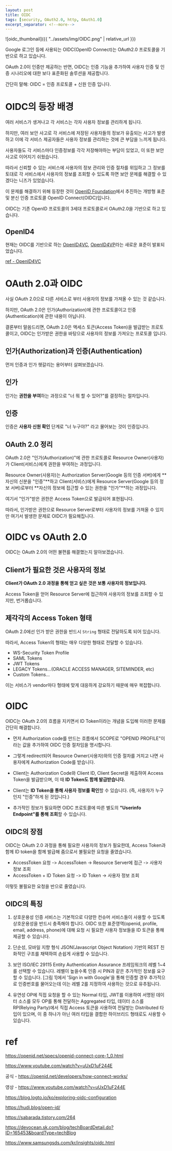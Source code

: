 ```yaml
---
layout: post
title: OIDC
tags: [security, OAuth2.0, http, OAuth1.0]
excerpt_separator: <!--more-->
---
```


![oidc_thumbnail]({{ "../assets/img/OIDC.png" | relative_url }})

Google 로그인 등에 사용되는 OIDC(OpenID Connect)는 OAuth2.0 프로토콜을 기반으로 하고 있습니다.

OAuth 2.0이 인증만 제공하는 반면, OIDC는 인증 기능을 추가하여 사용자 인증 및 인증 시나리오에 대한 보다 표준화된 솔루션을 제공합니다.

간단히 말해: OIDC = 인증 프로토콜 + 신원 인증 입니다.

# OIDC의 등장 배경

여러 서비스가 생겨나고 각 서비스는 각자 사용자 정보를 관리하게 됩니다.

하지만, 여러 보안 사고로 각 서비스에 저장된 사용자들의 정보가 유출되는 사고가 발생하고 이에 각 서비스 제공자들은 사용자 정보를 관리하는 것에 큰 부담을 느끼게 됩니다.

사용자들도 각 서비스마다 인증정보를 각각 저장해야하는 부담이 있었고, 이 또한 보안 사고로 이어지기 쉬웠습니다.

따라서 신뢰할 수 있는 서비스에 사용자의 정보 관리와 인증 절차를 위임하고 그 정보를 토대로 각 서비스에서 사용자의 정보를 조회할 수 있도록 하면 보안 문제를 해결할 수 있겠다는 니즈가 있었습니다.

이 문제를 해결하기 위해 등장한 것이 [OpenID Foundation](https://openid.net/)에서 추진하는 개방형 표준 및 분신 인증 프로토콜 OpenID Connect(OIDC)입니다.

OIDC는 기존 OpenID 프로토콜의 3세대 프로토콜로서 OAuth2.0을 기반으로 하고 있습니다.

## OpenID4

현재는 OIDC를 기반으로 하는 [OpenID4VC](https://openid.net/sg/openid4vc/), [OpenID4VP](https://openid.net/specs/openid-4-verifiable-presentations-1_0-final.html)라는 새로운 표준이 발표되었습니다.

[ref - OpenID4VC](https://benny-jung.medium.com/%EB%94%94%EC%A7%80%ED%84%B8-%EC%A6%9D%EB%AA%85%EC%84%9C-openid4vc%EB%A1%9C-%EB%8D%94%EC%9A%B1-%EC%95%88%EC%A0%84%ED%95%98%EA%B3%A0-%EA%B0%84%ED%8E%B8%ED%95%98%EA%B2%8C-digital-certificates-made-safer-and-easier-with-openid4vc-f58542b064ab)

# OAuth 2.0과 OIDC

사실 OAuth 2.0으로 다른 서비스로 부터 사용자의 정보를 가져올 수 있는 것 같습니다.

하지만, OAuth 2.0은 인가(Authorization)에 관한 프로토콜이고 인증(Authentication)에 관한 내용이 아닙니다.

결론부터 말씀드리면, OAuth 2.0은 액세스 토큰(Access Token)을 발급받는 프로토콜이고, OIDC는 인가받은 권한을 바탕으로 사용자의 정보를 가져오는 프로토콜 입니다.

## 인가(Authorization)과 인증(Authentication)

먼저 인증과 인가 헷갈리는 용어부터 살펴보겠습니다.

## 인가

인가는 **권한을 부여**하는 과정으로 "너 뭐 할 수 있어?"를 결정하는 절차입니다.

## 인증

인증은 **사용자 신원 확인** 단계로 "너 누구야?" 라고 물어보는 것이 인증입니다.

## OAuth 2.0 정리

OAuth 2.0은 "인가(Authorization)"에 관한 프로토콜로 Resource Owner(사용자)가 Client(서비스)에게 권한을 부여하는 과정입니다.

Resource Owner(사용자)는 Authorization Server(Google 등의 인증 서버)에게 **자신의 신분을 "인증"**하고 Client(서비스)에게 Resource Server(Google 등의 정보 서버)로부터 **자신의 정보에 접근할 수 있는 권한을 "인가"**하는 과정입니다.

여기서 "인가"받은 권한은 Access Token으로 발급되어 표현됩니다.

따라서, 인가받은 권한으로 Resource Server로부터 사용자의 정보를 가져올 수 있지만 여기서 발생한 문제로 OIDC가 필요해집니다.

# OIDC vs OAuth 2.0

OIDC는 OAuth 2.0의 어떤 불편를 해결했는지 알아보겠습니다.

## Client가 필요한 것은 사용자의 정보

**Client가 OAuth 2.0 과정을 통해 얻고 싶은 것은 보통 사용자의 정보입니다.**

Access Token을 얻어 Resource Server에 접근하여 사용자의 정보를 조회할 수 있지만, 번거롭습니다.

## 제각각의 Access Token 형태

OAuth 2.0에선 인가 받은 권한을 반드시 `String` 형태로 전달하도록 되어 있습니다.

따라서, Access Token의 형태는 매우 다양한 형태로 전달할 수 있습니다.

- WS-Security Token Profile
- SAML Tokens
- JWT Tokens
- LEGACY Tokens...(ORACLE ACCESS MANAGER, SITEMINDER, etc)
- Custom Tokens...

이는 서비스가 vendor마다 형태에 맞게 대응하게 강요하기 때문에 매우 복잡합니다.

# OIDC

OIDC는 OAuth 2.0의 흐름을 지키면서 ID Token이라는 개념을 도입해 이러한 문제를 간단히 해결합니다.

- 먼저 Authorization code를 만드는 흐름에서 SCOPE로 "OPENID PROFILE"이라는 값을 추가하여 OIDC 인증 절차임을 명시합니다.

- 그렇게 redirect되어 Resource Owner(사용자)와의 인증 절차를 거치고 나면 사용자에게 Authorization Code를 받습니다.

- Client는 Authorization Code와 Client ID, Client Secret을 제출하여 Access Token을 발급받으며, 이 때 **ID Token도 함께 발급받습니다.**

- Client는 **ID Token을 통해 사용자 정보를 확인**할 수 있습니다. (즉, 사용자가 누구인지 "인증"하게 된 것입니다.)

- 추가적인 정보가 필요하면 OIDC 프로토콜에 따른 별도의 **"Userinfo Endpoint"를 통해 조회**할 수 있습니다.

## OIDC의 장점

OIDC는 OAuth 2.0 과정을 통해 필요한 사용자의 정보가 필요한데, Access Token과 함께 ID token을 함께 발급해 줌으로서 불필요한 요청을 줄였습니다.

- AccessToken 요청 -> AccessToken -> Resource Server에 접근 -> 사용자 정보 조회
- AccessToken + ID Token 요청 -> ID Token -> 사용자 정보 조회

이렇듯 불필요한 요청을 반으로 줄였습니다.

## OIDC의 특징

1. 상호운용성
   인증 서비스는 기본적으로 다양한 컨슈머 서비스들이 사용할 수 있도록 상호운용성을 반드시 충족해야 합니다. OIDC 또한 표준영역(openid, profile, email, address, phone)에 대해 요청 시 필요한 사용자 정보들을 ID 토큰을 통해 제공할 수 있습니다.

2. 단순성, 모바일 지향 형식
   JSON(Javascript Object Notation) 기반의 REST 친화적인 구조를 채택하여 손쉽게 사용할 수 있습니다.

3. 보안
   ISO/IEC 29115 Entity Authentication Assurance 프레임워크의 레벨 1~4를 선택할 수 있습니다. 레벨이 높을수록 인증 시 PIN과 같은 추가적인 정보를 요구할 수 있습니다. [그림 1]에서 'Sign in with Google'을 통해 인증할 경우 추가적으로 인증번호를 물어오는데 이는 레벨 2를 지정하여 사용하는 것으로 유추됩니다.

4. 유연성
   OP에 직접 요청을 할 수 있는 Normal 타입, JWT를 이용하여 서명된 데이터 소스를 모두 OP를 통해 전달하는 Aggregated 타입, 데이터 소스를 RP(Relying Party)에서 직접 Access 토큰을 사용하여 전달받는 Distributed 타입이 있으며, 이 중 하나가 아닌 여러 타입을 결합한 하이브리드 형태로도 사용할 수 있습니다.

# ref

https://openid.net/specs/openid-connect-core-1_0.html

https://www.youtube.com/watch?v=uUxD1uF244E

공식 - https://openid.net/developers/how-connect-works/

영상 - https://www.youtube.com/watch?v=uUxD1uF244E

https://blog.logto.io/ko/exploring-oidc-configuration

https://hudi.blog/open-id/

https://sabarada.tistory.com/264

https://devocean.sk.com/blog/techBoardDetail.do?ID=165453&boardType=techBlog

https://www.samsungsds.com/kr/insights/oidc.html
